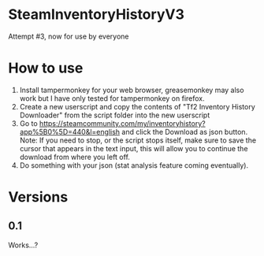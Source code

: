 # SteamInventoryHistoryV3
 Attempt #3, now for use by everyone

# How to use
 1) Install tampermonkey for your web browser, greasemonkey may also work but I have only tested for tampermonkey on firefox.
 2) Create a new userscript and copy the contents of "Tf2 Inventory History Downloader" from the script folder into the new userscript
 3) Go to https://steamcommunity.com/my/inventoryhistory?app%5B0%5D=440&l=english and click the Download as json button.
   Note: If you need to stop, or the script stops itself, make sure to save the cursor that appears in the text input, this will allow you to continue the download from where you left off.
 4) Do something with your json (stat analysis feature coming eventually).
 
# Versions
 ## 0.1
 Works...?
